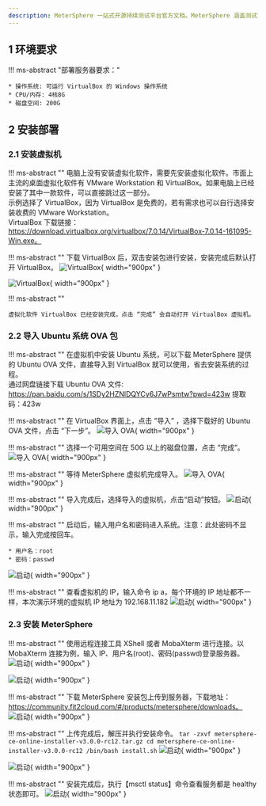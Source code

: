```yaml
---
description: MeterSphere 一站式开源持续测试平台官方文档。MeterSphere 涵盖测试管理、接口测试、UI 测试和性能测试等功能，全面兼容 JMeter、Selenium 等主流开源标准，有效助力开发和测试团队充分利用云弹性进行高度可 扩展的自动化测试，加速高质量的软件交付。
---
```


## 1 环境要求
!!! ms-abstract "部署服务器要求："

    * 操作系统: 可运行 VirtualBox 的 Windows 操作系统
    * CPU/内存: 4核8G
    * 磁盘空间: 200G

## 2 安装部署
### 2.1 安装虚拟机
!!! ms-abstract ""
	电脑上没有安装虚拟化软件，需要先安装虚拟化软件。市面上主流的桌面虚拟化软件有 VMware Workstation 和 VirtualBox。如果电脑上已经安装了其中一款软件，可以直接跳过这一部分。  
	示例选择了 VirtualBox，因为 VirtualBox 是免费的，若有需求也可以自行选择安装收费的 VMware Workstation。  
	VirtualBox 下载链接：https://download.virtualbox.org/virtualbox/7.0.14/VirtualBox-7.0.14-161095-Win.exe。

!!! ms-abstract ""
	下载 VirtualBox 后，双击安装包进行安装，安装完成后默认打开 VirtualBox。
![VirtualBox](../img/installation/windows/ova部署安装VirtualBox1.png){ width="900px" }

![VirtualBox](../img/installation/windows/ova部署安装VirtualBox2.png){ width="900px" }

!!! ms-abstract ""

	虚拟化软件 VirtualBox 已经安装完成，点击 “完成” 会自动打开 VirtualBox 虚拟机。

### 2.2 导入 Ubuntu 系统 OVA 包
!!! ms-abstract ""
	在虚拟机中安装 Ubuntu 系统，可以下载 MeterSphere 提供的 Ubuntu OVA 文件，直接导入到 VirtualBox 就可以使用，省去安装系统的过程。  
	通过网盘链接下载 Ubuntu OVA 文件: https://pan.baidu.com/s/1SDy2HZNlDQYCy6J7wPsmtw?pwd=423w  提取码：423w

!!! ms-abstract ""
	在 VirtualBox 界面上，点击 ”导入” ，选择下载好的 Ubuntu OVA 文件，点击 “下一步”。
![导入 OVA](../img/installation/windows/导入Ubuntu镜像.png){ width="900px" }

!!! ms-abstract ""
	选择一个可用空间在 50G 以上的磁盘位置，点击 “完成”。
![导入 OVA](../img/installation/windows/选择磁盘空间.png){ width="900px" }

!!! ms-abstract ""
	等待 MeterSphere 虚拟机完成导入。
![导入 OVA](../img/installation/windows/等待完成OVA导入.png){ width="900px" }

!!! ms-abstract ""
	导入完成后，选择导入的虚拟机，点击“启动”按钮。
![启动](../img/installation/windows/虚拟机导入完成.png){ width="900px" }

!!! ms-abstract ""
	启动后，输入用户名和密码进入系统。注意：此处密码不显示，输入完成按回车。

	* 用户名：root
    * 密码：passwd

![启动](../img/installation/windows/启动虚拟机输入密码.png){ width="900px" }

!!! ms-abstract ""
	查看虚拟机的 IP，输入命令 ip a，每个环境的 IP 地址都不一样，本次演示环境的虚拟机 IP 地址为 192.168.11.182
![启动](../img/installation/windows/查看虚拟机IP.png){ width="900px" }

### 2.3 安装 MeterSphere
!!! ms-abstract ""
	使用远程连接工具 XShell 或者 MobaXterm 进行连接。以 MobaXterm 连接为例，输入 IP、用户名(root)、密码(passwd)登录服务器。
![启动](../img/installation/windows/powershell.png){ width="900px" }

![启动](../img/installation/windows/登录进服务器.png){ width="900px" }

!!! ms-abstract ""
	下载 MeterSphere 安装包上传到服务器，下载地址：https://community.fit2cloud.com/#/products/metersphere/downloads。
![启动](../img/installation/windows/下载安装包.png){ width="900px" }

!!! ms-abstract ""
	上传完成后，解压并执行安装命令。
	```
	tar -zxvf metersphere-ce-online-installer-v3.0.0-rc12.tar.gz
	cd metersphere-ce-online-installer-v3.0.0-rc12
	/bin/bash install.sh
	```
![启动](../img/installation/windows/安装MS.png){ width="900px" }

![启动](../img/installation/windows/安装完成.png){ width="900px" }

!!! ms-abstract ""
	安装完成后，执行【msctl status】命令查看服务都是 healthy 状态即可。
![启动](../img/installation/windows/查询状态.png){ width="900px" }









